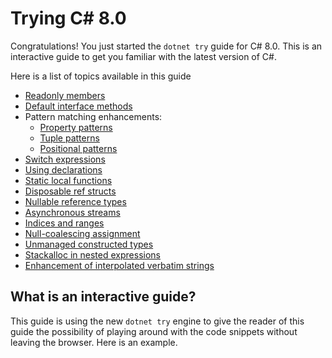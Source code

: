 # Trying C# 8.0

Congratulations! You just started the `dotnet try` guide for C# 8.0. This is an interactive guide to get you familiar with the latest version of C#.

Here is a list of topics available in this guide
- [Readonly members](./Pages/readonly-members.md)
- [Default interface methods](./Pages/default-interface-methods.md)
- Pattern matching enhancements:
  - [Property patterns](./Pages/property-pattern.md)
  - [Tuple patterns](./Pages/tuple-pattern.md)
  - [Positional patterns](./Pages/positional-pattern.md)
- [Switch expressions](./Pages/switch-expression.md)
- [Using declarations](./Pages/using-declaration.md)
- [Static local functions](./Pages/static-local-functions.md)
- [Disposable ref structs](./Pages/disposable-ref-structs.md)
- [Nullable reference types](./Pages/nullable-reference-types.md)
- [Asynchronous streams](./Pages/asynchronous-streams.md)
- [Indices and ranges](./Pages/indices-and-ranges.md)
- [Null-coalescing assignment](./Pages/null-coalescing-assignment.md)
- [Unmanaged constructed types](./Pages/unmanaged-constructed-types.md)
- [Stackalloc in nested expressions](./Pages/stackalloc-in-nested-expressions.md)
- [Enhancement of interpolated verbatim strings](./Pages/verbatim-strings.md)

## What is an interactive guide?

This guide is using the new `dotnet try` engine to give the reader of this guide the possibility of playing around with the code snippets without leaving the browser.
Here is an example.

```cs --source-file ./Snippets/Program.cs --project ./Snippets/Snippets.csproj --region welcome
```
